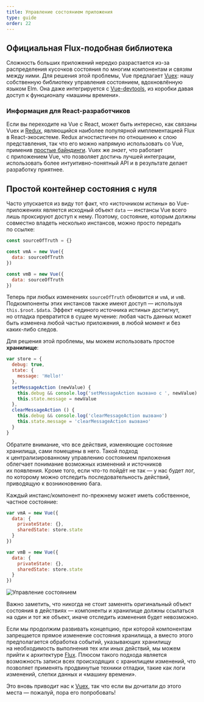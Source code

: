 ```yaml
---
title: Управление состоянием приложения
type: guide
order: 22
---
```


## Официальная Flux-подобная библиотека

Сложность больших приложений нередко разрастается из-за распределения кусочков состояния по&nbsp;многим компонентам и&nbsp;связям между ними. Для решения этой проблемы, Vue предлагает [Vuex](https://github.com/vuejs/vuex): нашу собственную библиотеку управления состоянием, вдохновлённую языком Elm. Она даже интегрируется&nbsp;с [Vue-devtools](https://github.com/vuejs/vue-devtools), из&nbsp;коробки давая доступ к&nbsp;функционалу &laquo;машины времени&raquo;.

### Информация для React-разработчиков

Если вы&nbsp;переходите на&nbsp;Vue с&nbsp;React, может быть интересно, как связаны Vuex&nbsp;и [Redux](https://github.com/reactjs/redux), являющийся наиболее популярной имплементацией Flux в&nbsp;React-экосистеме. Redux агностистичен по&nbsp;отношению к&nbsp;слою представления, так что его можно напрямую использовать со&nbsp;Vue, применив [простые байндинги](https://github.com/egoist/revue). Vuex&nbsp;же _знает_, что работает с&nbsp;приложением Vue, что позволяет достичь лучшей интеграции, использовать более интуитивно-понятный API и&nbsp;в&nbsp;результате делает разработку приятнее.

## Простой контейнер состояния с нуля

Часто упускается из&nbsp;виду тот факт, что &laquo;источником истины&raquo; во&nbsp;Vue-приложениях является исходный объект `data`&nbsp;&mdash; инстансы Vue всего лишь проксируют доступ к&nbsp;нему. Поэтому, состояние, которым должны совместно владеть несколько инстансов, можно просто передать по&nbsp;ссылке:

``` js
const sourceOfTruth = {}

const vmA = new Vue({
  data: sourceOfTruth
})

const vmB = new Vue({
  data: sourceOfTruth
})
```

Теперь при любых изменениях `sourceOfTruth` обновится и&nbsp;`vmA`, и&nbsp;`vmB`. Подкомпоненты этих инстансов также имеют доступ&nbsp;&mdash; используя `this.$root.$data`. Эффект &laquo;единого источника истины&raquo; достигнут, но&nbsp;отладка превратится в&nbsp;сущее мучение: любая часть данных может быть изменена любой частью приложения, в&nbsp;любой момент и&nbsp;без каких-либо следов.

Для решения этой проблемы, мы&nbsp;можем использовать простое **хранилище**:

``` js
var store = {
  debug: true,
  state: {
    message: 'Hello!'
  },
  setMessageAction (newValue) {
    this.debug && console.log('setMessageAction вызвано с ', newValue)
    this.state.message = newValue
  },
  clearMessageAction () {
    this.debug && console.log('clearMessageAction вызвано')
    this.state.message = 'clearMessageAction вызвано'
  }
}
```

Обратите внимание, что все действия, изменяющие состояние хранилища, сами помещены в&nbsp;него. Такой подход к&nbsp;централизированному управлению состоянием приложения облегчает понимание возможных изменений и&nbsp;источников их&nbsp;появления. Кроме того, если что-то пойдёт не&nbsp;так&nbsp;&mdash; у&nbsp;нас будет лог, по&nbsp;которому можно отследить последовательность действий, приводящую к&nbsp;возникновению бага.

Каждый инстанс/компонент по-прежнему может иметь собственное, частное состояние:

``` js
var vmA = new Vue({
  data: {
    privateState: {},
    sharedState: store.state
  }
})

var vmB = new Vue({
  data: {
    privateState: {},
    sharedState: store.state
  }
})
```

![Управление состоянием](/images/state.png)

<p class="tip">Важно заметить, что никогда не&nbsp;стоит заменять оригинальный объект состояния в&nbsp;действиях&nbsp;&mdash; компоненты и&nbsp;хранилище должны ссылаться на&nbsp;один и&nbsp;тот&nbsp;же объект, иначе отследить изменения будет невозможно.</p>

Если мы&nbsp;продолжим развивать концепцию, при которой компонентам запрещается прямое изменение состояния хранилища, а&nbsp;вместо этого предполагается обработка событий, указывающих хранилищу на&nbsp;необходимость выполнения тех или иных действий, мы&nbsp;можем прийти к&nbsp;архитектуре [Flux](https://facebook.github.io/flux/). Плюсом такого подхода является возможность записи всех происходящих с&nbsp;хранилищем изменений, что позволяет применять продвинутые техники отладки, такие как логи изменений, слепки данных и&nbsp;&laquo;машину времени&raquo;.

Это вновь приводит нас к&nbsp;[Vuex](https://github.com/vuejs/vuex), так что если вы&nbsp;дочитали до&nbsp;этого места&nbsp;&mdash; пожалуй, пора его попробовать!
